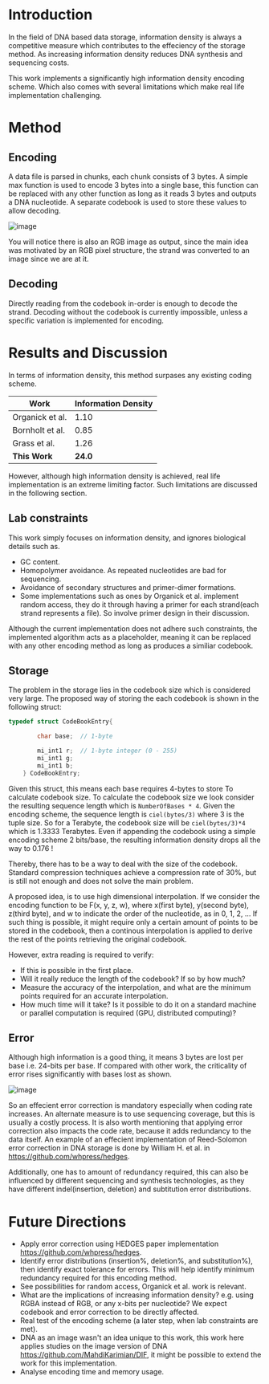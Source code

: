 # Introduction

In the field of DNA based data storage, information density is always a competitive measure which contributes to the effeciency of the storage method. As increasing information density reduces DNA synthesis and sequencing costs.

This work implements a significantly high information density encoding scheme. Which also comes with several limitations which make real life implementation challenging.


# Method

## Encoding

A data file is parsed in chunks, each chunk consists of 3 bytes. A simple max function is used to encode 3 bytes into a single base, this function can be replaced with any other function as long as it reads 3 bytes and outputs a DNA nucleotide. A separate codebook is used to store these values to allow decoding.

![image](https://github.com/user-attachments/assets/2b2d5d9f-e86c-42b2-bd1e-18a23841da76)

You will notice there is also an RGB image as output, since the main idea was motivated by an RGB pixel structure, the strand was converted to an image since we are at it.

## Decoding

Directly reading from the codebook in-order is enough to decode the strand. Decoding without the codebook is currently impossible, unless a specific variation is implemented for encoding.


# Results and Discussion

In terms of information density, this method surpases any existing coding scheme.

| Work  | Information Density |
| ------------- | ------------- |
| Organick et al.  | 1.10  |
| Bornholt et al.  | 0.85  |
| Grass et al.     | 1.26  |
| **This Work**    | **24.0** |


However, although high information density is achieved, real life implementation is an extreme limiting factor. Such limitations are discussed in the following section.

## Lab constraints

This work simply focuses on information density, and ignores biological details such as.

- GC content.
- Homopolymer avoidance. As repeated nucleotides are bad for sequencing.
- Avoidance of secondary structures and primer-dimer formations.
- Some implementations such as ones by Organick et al. implement random access, they do it through having a primer for each strand(each strand represents a file). So involve primer design in their discussion.

Although the current implementation does not adhere such constraints, the implemented algorithm acts as a placeholder, meaning it can be replaced with any other encoding method as long as produces a similiar codebook.


## Storage

The problem in the storage lies in the codebook size which is considered very large. The proposed way of storing the each codebook is shown in the following struct:

```c
typedef struct CodeBookEntry{

        char base;  // 1-byte

        mi_int1 r;  // 1-byte integer (0 - 255)
        mi_int1 g;
        mi_int1 b;
    } CodeBookEntry;
```

Given this struct, this means each base requires 4-bytes to store To calculate codebook size. To calculate the codebook size we look consider the resulting sequence length which is `NumberOfBases * 4`. Given the encoding scheme, the sequence length is `ciel(bytes/3)` where 3 is the tuple size. So for a Terabyte, the codebook size will be `ciel(bytes/3)*4` which is 1.3333 Terabytes. Even if appending the codebook using a simple encoding scheme 2 bits/base, the resulting information density drops all the way to 0.176 !

Thereby, there has to be a way to deal with the size of the codebook. Standard compression techniques achieve a compression rate of 30%, but is still not enough and does not solve the main problem.

A proposed idea, is to use high dimensional interpolation. If we consider the encoding function to be F(x, y, z, w), where x(first byte), y(second byte), z(third byte), and w to indicate the order of the nucleotide, as in 0, 1, 2, ... If such thing is possible, it might require only a certain amount of points to be stored in the codebook, then a continous interpolation is applied to derive the rest of the points retrieving the original codebook.

However, extra reading is required to verify:

- If this is possible in the first place.
- Will it really reduce the length of the codebook? If so by how much?
- Measure the accuracy of the interpolation, and what are the minimum points required for an accurate interpolation.
- How much time will it take? Is it possible to do it on a standard machine or parallel computation is required (GPU, distributed computing)?


## Error

Although high information is a good thing, it means 3 bytes are lost per base i.e. 24-bits per base. If compared with other work, the criticality of error rises significantly with bases lost as shown.

![image](https://github.com/user-attachments/assets/25c6a970-5d82-4a80-8d7c-d2f3ef869ff9)


So an effecient error correction is mandatory especially when coding rate increases. An alternate measure is to use sequencing coverage, but this is usually a costly process. It is also worth mentioning that applying error correction also impacts the code rate, because it adds redundancy to the data itself. An example of an effecient implementation of Reed-Solomon error correction in DNA storage is done by William H. et al. in https://github.com/whpress/hedges.

Additionally, one has to amount of redundancy required, this can also be influenced by different sequencing and synthesis technologies, as they have different indel(insertion, deletion) and subtitution error distributions.


# Future Directions

- Apply error correction using HEDGES paper implementation https://github.com/whpress/hedges.
- Identify error distributions (insertion%, deletion%, and substitution%), then identify exact tolerance for errors. This will help identify minimum redundancy required for this encoding method.
- See possibilities for random access, Organick et al. work is relevant.
- What are the implications of increasing information density? e.g. using RGBA instead of RGB, or any x-bits per nucleotide? We expect codebook and error correction to be directly affected.
- Real test of the encoding scheme (a later step, when lab constraints are met).
- DNA as an image wasn't an idea unique to this work, this work here applies studies on the image version of DNA https://github.com/MahdiKarimian/DIF, it might be possible to extend the work for this implementation.
- Analyse encoding time and memory usage.






